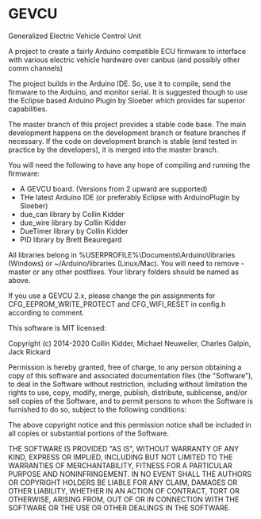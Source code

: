 GEVCU
=====

Generalized Electric Vehicle Control Unit

A project to create a fairly Arduino compatible ECU firmware
to interface with various electric vehicle hardware over canbus
(and possibly other comm channels)

The project builds in the Arduino IDE. So, use it to compile, send the firmware to the Arduino, and monitor serial.
It is suggested though to use the Eclipse based Arduino Plugin by Sloeber which provides far superior capabilities.

The master branch of this project provides a stable code base. The main development happens on the development branch or feature branches if necessary.
If the code on development branch is stable (end tested in practice by the developers), it is merged into the master branch.

You will need the following to have any hope of compiling and running the firmware:
- A GEVCU board. (Versions from 2 upward are supported)
- THe latest Arduino IDE (or preferably Eclipse with ArduinoPlugin by Sloeber)
- due_can library by Collin Kidder
- due_wire library by Collin Kidder
- DueTimer library by Collin Kidder
- PID library by Brett Beauregard

All libraries belong in %USERPROFILE%\Documents\Arduino\libraries (Windows) or ~/Arduino/libraries (Linux/Mac).
You will need to remove -master or any other postfixes. Your library folders should be named as above.

If you use a GEVCU 2.x, please change the pin assignments for CFG_EEPROM_WRITE_PROTECT and CFG_WIFI_RESET in config.h according to comment.      

This software is MIT licensed:

Copyright (c) 2014-2020 Collin Kidder, Michael Neuweiler, Charles Galpin, Jack Rickard

Permission is hereby granted, free of charge, to any person obtaining
a copy of this software and associated documentation files (the
"Software"), to deal in the Software without restriction, including
without limitation the rights to use, copy, modify, merge, publish,
distribute, sublicense, and/or sell copies of the Software, and to
permit persons to whom the Software is furnished to do so, subject to
the following conditions:

The above copyright notice and this permission notice shall be included
in all copies or substantial portions of the Software.

THE SOFTWARE IS PROVIDED "AS IS", WITHOUT WARRANTY OF ANY KIND,
EXPRESS OR IMPLIED, INCLUDING BUT NOT LIMITED TO THE WARRANTIES OF
MERCHANTABILITY, FITNESS FOR A PARTICULAR PURPOSE AND NONINFRINGEMENT.
IN NO EVENT SHALL THE AUTHORS OR COPYRIGHT HOLDERS BE LIABLE FOR ANY
CLAIM, DAMAGES OR OTHER LIABILITY, WHETHER IN AN ACTION OF CONTRACT,
TORT OR OTHERWISE, ARISING FROM, OUT OF OR IN CONNECTION WITH THE
SOFTWARE OR THE USE OR OTHER DEALINGS IN THE SOFTWARE.
